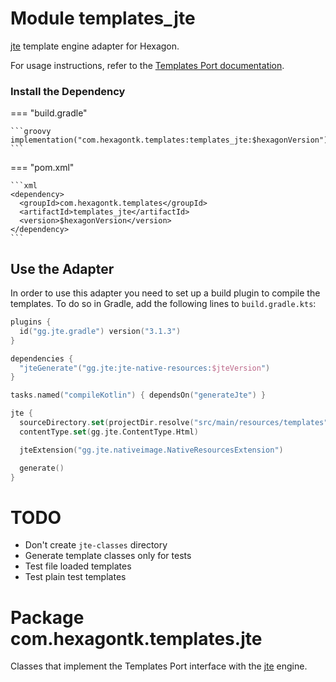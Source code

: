 
# Module templates_jte
[jte] template engine adapter for Hexagon.

For usage instructions, refer to the [Templates Port documentation](templates.md).

[jte]: https://jte.gg

### Install the Dependency

=== "build.gradle"

    ```groovy
    implementation("com.hexagontk.templates:templates_jte:$hexagonVersion")
    ```

=== "pom.xml"

    ```xml
    <dependency>
      <groupId>com.hexagontk.templates</groupId>
      <artifactId>templates_jte</artifactId>
      <version>$hexagonVersion</version>
    </dependency>
    ```

## Use the Adapter
In order to use this adapter you need to set up a build plugin to compile the templates. To do so in
Gradle, add the following lines to `build.gradle.kts`:

```kotlin
plugins {
  id("gg.jte.gradle") version("3.1.3")
}

dependencies {
  "jteGenerate"("gg.jte:jte-native-resources:$jteVersion")
}

tasks.named("compileKotlin") { dependsOn("generateJte") }

jte {
  sourceDirectory.set(projectDir.resolve("src/main/resources/templates").toPath())
  contentType.set(gg.jte.ContentType.Html)

  jteExtension("gg.jte.nativeimage.NativeResourcesExtension")

  generate()
}
```

# TODO
* Don't create `jte-classes` directory
* Generate template classes only for tests
* Test file loaded templates
* Test plain test templates

# Package com.hexagontk.templates.jte
Classes that implement the Templates Port interface with the [jte] engine.
